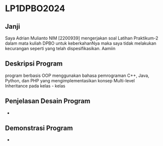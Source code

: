 # LP1DPBO2024
## Janji
Saya Adrian Mulianto NIM [2200939] mengerjakan soal Latihan Praktikum-2 dalam mata kuliah DPBO untuk keberkahanNya maka saya tidak melakukan kecurangan seperti yang telah dispesifikasikan. Aamiin 

## Deskripsi Program
program berbasis OOP menggunakan bahasa pemrograman C++, Java, Python, dan PHP yang mengimplementasikan konsep Multi-level Inheritance  pada kelas - kelas
## Penjelasan Desain Program
-
## Demonstrasi Program
-
